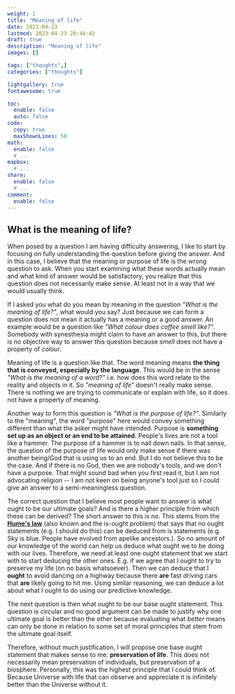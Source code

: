```yaml
---
weight: 1
title: "Meaning of life"
date: 2023-04-23
lastmod: 2023-04-23 20:44:42
draft: true
description: "Meaning of life"
images: []

tags: ["thoughts",]
categories: ["thoughts"]

lightgallery: true
fontawesome: true

toc:
  enable: false
  auto: false
code:
  copy: true
  maxShownLines: 50
math:
  enable: false
  # ...
mapbox:
  # ...
share:
  enable: false
  # ...
comment:
  enable: false
---
```


## What is the meaning of life?

When posed by a question I am having difficulty answering, I like to start by focusing on fully understanding the question before giving the answer. And in this case, I believe that the meaning or purpose of life is the wrong question to ask. When you start examining what these words actually mean and what kind of answer would be satisfactory, you realize that this question does not necessarily make sense. At least not in a way that we would usually think.

If I asked you what do you mean by meaning in the question *"What is the meaning of life?"*, what would you say? 
Just because we can form a question does not mean it actually has a meaning or a good answer. An example would be a question like *"What colour does coffee smell like?"*. Somebody with synesthesia might claim to have an answer to this, but there is no objective way to answer this question because *smell* does not have a property of *colour*.

Meaning of life is a question like that. The word meaning means **the thing that is conveyed, especially by the language**. This would be in the sense *"What is the meaning of a word?"* i.e. how does this word relate to the reality and objects in it. So *"meaning of life"* doesn't really make sense. There is nothing we are trying to communicate or explain with life, so it does not have a property of meaning.

Another way to form this question is *"What is the purpose of life?"*. Similarly to the "meaning", the word "purpose" here would convey something different than what the asker might have intended. Purpose is **something set up as an object or an end to be attained**.
People's lives are not a tool like a hammer. The purpose of a hammer is to nail down nails. In that sense, the question of the purpose of life would only make sense if there was another being/God that is using us to an end. But I do not believe this to be the case. And if there is no God, then we are nobody's tools, and we don't have a purpose. That might sound bad when you first read it, but I am not advocating religion -- I am not keen on being anyone's tool just so I could give an answer to a semi-meaningless question.

The correct question that I believe most people want to answer is what ought to be our ultimate goals? And is there a higher principle from which these can be derived?
The short answer to this is no. This stems from the [**Hume's law**](https://en.wikipedia.org/wiki/Is%E2%80%93ought_problem) (also known and the is-ought problem) that says that no ought statements (e.g. I should do this) can be deduced from is statements (e.g. Sky is blue. People have evolved from apelike ancestors.). So no amount of our knowledge of the world can help us deduce what ought we to be doing with our lives. Therefore, we need at least one ought statement that we start with to start deducing the other ones.
E.g. if we agree that I ought to try to preserve my life (on no basis whatsoever). Then we can deduce that I **ought** to avoid dancing on a highway because there **are** fast driving cars that **are** likely going to hit me. Using similar reasoning, we can deduce a lot about what I ought to do using our predictive knowledge.

The next question is then what ought to be our base ought statement. This question is circular and no good argument can be made to justify why one ultimate goal is better than the other because evaluating what *better* means can only be done in relation to some set of moral principles that stem from the ultimate goal itself.

Therefore, without much justification, I will propose one base ought statement that makes sense to me: **preservation of life**. This does not necessarily mean preservation of individuals, but preservation of a biosphere. Personally, this was the highest principle that I could think of. Because Universe with life that can observe and appreciate it is infinitely better than the Universe without it.


